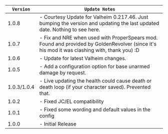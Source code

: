 | `Version`   | `Update Notes`                                                                                                                              |
|-------------|---------------------------------------------------------------------------------------------------------------------------------------------|
| 1.0.8       | - Courtesy Update for Valheim 0.217.46. Just bumping the version and updating the last updated date. Nothing to see here.                   |
| 1.0.7       | - Fix and NRE when used with ProperSpears mod. Found and provided by GoldenRevolver (since it's his mod it was clashing with, thank you) :D |
| 1.0.6       | - Update for latest Valheim changes.                                                                                                        |
| 1.0.5       | - Add a configuration option for base unarmed damage by request.                                                                            |
| 1.0.3/1.0.4 | - Live updating the health could cause death or death loop (if your character saved). Prevented that.                                       |
| 1.0.2       | - Fixed JC/EL compatibility                                                                                                                 |
| 1.0.1       | - Fixed some wording and default values in the config                                                                                       |
| 1.0.0       | - Initial Release                                                                                                                           |
